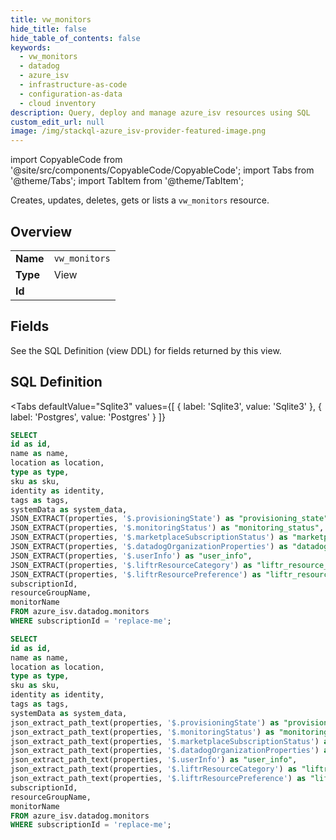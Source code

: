 ```yaml
--- 
title: vw_monitors
hide_title: false
hide_table_of_contents: false
keywords:
  - vw_monitors
  - datadog
  - azure_isv
  - infrastructure-as-code
  - configuration-as-data
  - cloud inventory
description: Query, deploy and manage azure_isv resources using SQL
custom_edit_url: null
image: /img/stackql-azure_isv-provider-featured-image.png
---
```


import CopyableCode from '@site/src/components/CopyableCode/CopyableCode';
import Tabs from '@theme/Tabs';
import TabItem from '@theme/TabItem';

Creates, updates, deletes, gets or lists a <code>vw_monitors</code> resource.

## Overview
<table><tbody>
<tr><td><b>Name</b></td><td><code>vw_monitors</code></td></tr>
<tr><td><b>Type</b></td><td>View</td></tr>
<tr><td><b>Id</b></td><td><CopyableCode code="azure_isv.datadog.vw_monitors" /></td></tr>
</tbody></table>

## Fields

See the SQL Definition (view DDL) for fields returned by this view.

## SQL Definition

<Tabs
defaultValue="Sqlite3"
values={[
{ label: 'Sqlite3', value: 'Sqlite3' },
{ label: 'Postgres', value: 'Postgres' }
]}
>
<TabItem value="Sqlite3">

```sql
SELECT
id as id,
name as name,
location as location,
type as type,
sku as sku,
identity as identity,
tags as tags,
systemData as system_data,
JSON_EXTRACT(properties, '$.provisioningState') as "provisioning_state",
JSON_EXTRACT(properties, '$.monitoringStatus') as "monitoring_status",
JSON_EXTRACT(properties, '$.marketplaceSubscriptionStatus') as "marketplace_subscription_status",
JSON_EXTRACT(properties, '$.datadogOrganizationProperties') as "datadog_organization_properties",
JSON_EXTRACT(properties, '$.userInfo') as "user_info",
JSON_EXTRACT(properties, '$.liftrResourceCategory') as "liftr_resource_category",
JSON_EXTRACT(properties, '$.liftrResourcePreference') as "liftr_resource_preference",
subscriptionId,
resourceGroupName,
monitorName
FROM azure_isv.datadog.monitors
WHERE subscriptionId = 'replace-me';
```

</TabItem>
<TabItem value="Postgres">

```sql
SELECT
id as id,
name as name,
location as location,
type as type,
sku as sku,
identity as identity,
tags as tags,
systemData as system_data,
json_extract_path_text(properties, '$.provisioningState') as "provisioning_state",
json_extract_path_text(properties, '$.monitoringStatus') as "monitoring_status",
json_extract_path_text(properties, '$.marketplaceSubscriptionStatus') as "marketplace_subscription_status",
json_extract_path_text(properties, '$.datadogOrganizationProperties') as "datadog_organization_properties",
json_extract_path_text(properties, '$.userInfo') as "user_info",
json_extract_path_text(properties, '$.liftrResourceCategory') as "liftr_resource_category",
json_extract_path_text(properties, '$.liftrResourcePreference') as "liftr_resource_preference",
subscriptionId,
resourceGroupName,
monitorName
FROM azure_isv.datadog.monitors
WHERE subscriptionId = 'replace-me';
```

</TabItem>
</Tabs>
